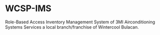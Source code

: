 # WCSP-IMS
Role-Based Access Inventory Management System of 3MI Airconditioning Systems Services a local branch/franchise of Wintercool Bulacan.
